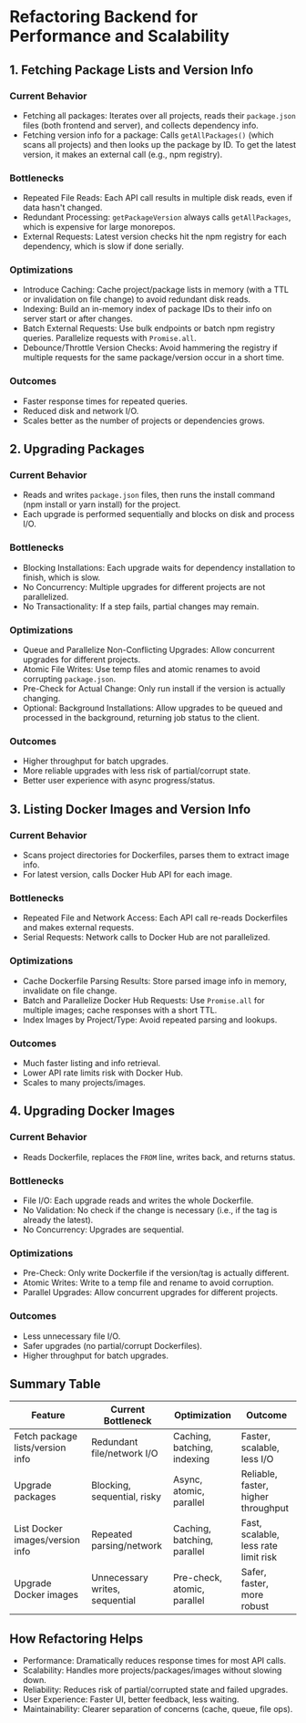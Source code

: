 # Refactoring Backend for Performance and Scalability
## 1. Fetching Package Lists and Version Info
### Current Behavior
* Fetching all packages: Iterates over all projects, reads their `package.json` files (both frontend and server), and collects dependency info.
* Fetching version info for a package: Calls `getAllPackages()` (which scans all projects) and then looks up the package by ID. To get the latest version, it makes an external call (e.g., npm registry).

### Bottlenecks
* Repeated File Reads: Each API call results in multiple disk reads, even if data hasn't changed.
* Redundant Processing: `getPackageVersion` always calls `getAllPackages`, which is expensive for large monorepos.
* External Requests: Latest version checks hit the npm registry for each dependency, which is slow if done serially.

### Optimizations
* Introduce Caching: Cache project/package lists in memory (with a TTL or invalidation on file change) to avoid redundant disk reads.
* Indexing: Build an in-memory index of package IDs to their info on server start or after changes.
* Batch External Requests: Use bulk endpoints or batch npm registry queries. Parallelize requests with `Promise.all`.
* Debounce/Throttle Version Checks: Avoid hammering the registry if multiple requests for the same package/version occur in a short time.

### Outcomes
* Faster response times for repeated queries.
* Reduced disk and network I/O.
* Scales better as the number of projects or dependencies grows.

## 2. Upgrading Packages
### Current Behavior
* Reads and writes `package.json` files, then runs the install command (npm install or yarn install) for the project.
* Each upgrade is performed sequentially and blocks on disk and process I/O.

### Bottlenecks
* Blocking Installations: Each upgrade waits for dependency installation to finish, which is slow.
* No Concurrency: Multiple upgrades for different projects are not parallelized.
* No Transactionality: If a step fails, partial changes may remain.

### Optimizations
* Queue and Parallelize Non-Conflicting Upgrades: Allow concurrent upgrades for different projects.
* Atomic File Writes: Use temp files and atomic renames to avoid corrupting `package.json`.
* Pre-Check for Actual Change: Only run install if the version is actually changing.
* Optional: Background Installations: Allow upgrades to be queued and processed in the background, returning job status to the client.

### Outcomes
* Higher throughput for batch upgrades.
* More reliable upgrades with less risk of partial/corrupt state.
* Better user experience with async progress/status.

## 3. Listing Docker Images and Version Info
### Current Behavior
* Scans project directories for Dockerfiles, parses them to extract image info.
* For latest version, calls Docker Hub API for each image.

### Bottlenecks
* Repeated File and Network Access: Each API call re-reads Dockerfiles and makes external requests.
* Serial Requests: Network calls to Docker Hub are not parallelized.

### Optimizations
* Cache Dockerfile Parsing Results: Store parsed image info in memory, invalidate on file change.
* Batch and Parallelize Docker Hub Requests: Use `Promise.all` for multiple images; cache responses with a short TTL.
* Index Images by Project/Type: Avoid repeated parsing and lookups.

### Outcomes
* Much faster listing and info retrieval.
* Lower API rate limits risk with Docker Hub.
* Scales to many projects/images.

## 4. Upgrading Docker Images
### Current Behavior
* Reads Dockerfile, replaces the `FROM` line, writes back, and returns status.

### Bottlenecks
* File I/O: Each upgrade reads and writes the whole Dockerfile.
* No Validation: No check if the change is necessary (i.e., if the tag is already the latest).
* No Concurrency: Upgrades are sequential.

### Optimizations
* Pre-Check: Only write Dockerfile if the version/tag is actually different.
* Atomic Writes: Write to a temp file and rename to avoid corruption.
* Parallel Upgrades: Allow concurrent upgrades for different projects.

### Outcomes
* Less unnecessary file I/O.
* Safer upgrades (no partial/corrupt Dockerfiles).
* Higher throughput for batch upgrades.

## Summary Table
| Feature | Current Bottleneck | Optimization | Outcome |
| --- | --- | --- | --- |
| Fetch package lists/version info | Redundant file/network I/O | Caching, batching, indexing | Faster, scalable, less I/O |
| Upgrade packages | Blocking, sequential, risky | Async, atomic, parallel | Reliable, faster, higher throughput |
| List Docker images/version info | Repeated parsing/network | Caching, batching, parallel | Fast, scalable, less rate limit risk |
| Upgrade Docker images | Unnecessary writes, sequential | Pre-check, atomic, parallel | Safer, faster, more robust |

## How Refactoring Helps
* Performance: Dramatically reduces response times for most API calls.
* Scalability: Handles more projects/packages/images without slowing down.
* Reliability: Reduces risk of partial/corrupted state and failed upgrades.
* User Experience: Faster UI, better feedback, less waiting.
* Maintainability: Clearer separation of concerns (cache, queue, file ops).